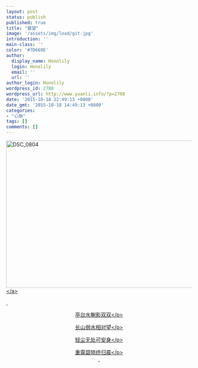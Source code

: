 ```yaml
---
layout: post
status: publish
published: true
title: "晨望"
image: '/assets/img/load/git.jpg'
introduction: ''
main-class: ''
color: '#7D669E'
author:
  display_name: Honolily
  login: Honolily
  email: ''
  url: ''
author_login: Honolily
wordpress_id: 2788
wordpress_url: http://www.yuanli.info/?p=2788
date: '2015-10-18 22:49:13 +0800'
date_gmt: '2015-10-18 14:49:13 +0800'
categories:
- "心旅"
tags: []
comments: []
---
```

<p><a href="http:&#47;&#47;www.yuanli.info&#47;archives&#47;2788.html&#47;dsc_0804" rel="attachment wp-att-2789"><img class="size-full wp-image-2789 aligncenter" src="http:&#47;&#47;www.yuanli.info&#47;wp-content&#47;uploads&#47;2015&#47;10&#47;DSC_0804.jpg" alt="DSC_0804" width="600" height="399" &#47;><&#47;a></p>
<p>&nbsp;</p>
<p style="text-align: center;">亭台水榭影双双<&#47;p></p>
<p style="text-align: center;">长山弱水相对望<&#47;p></p>
<p style="text-align: center;">轻尘无处可安身<&#47;p></p>
<p style="text-align: center;">重露碧晓终归晨<&#47;p><br />
&nbsp;</p>

